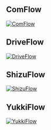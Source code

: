 ## ComFlow 

[![ComFlow](https://github.com/fsgsh/botflow/actions/workflows/ComFlow.yml/badge.svg)](https://github.com/fsgsh/botflow/actions/workflows/ComFlow.yml)

## DriveFlow 

[![DriveFlow](https://github.com/fsgsh/botflow/actions/workflows/DriveFlow.yml/badge.svg)](https://github.com/fsgsh/botflow/actions/workflows/DriveFlow.yml)

## ShizuFlow   

[![ShizuFlow](https://github.com/fsgsh/botflow/actions/workflows/ShizuFlow.yml/badge.svg)](https://github.com/fsgsh/botflow/actions/workflows/ShizuFlow.yml)

## YukkiFlow   

[![YukkiFlow](https://github.com/fsgsh/botflow/actions/workflows/YukkiFlow.yml/badge.svg)](https://github.com/fsgsh/botflow/actions/workflows/YukkiFlow.yml)
